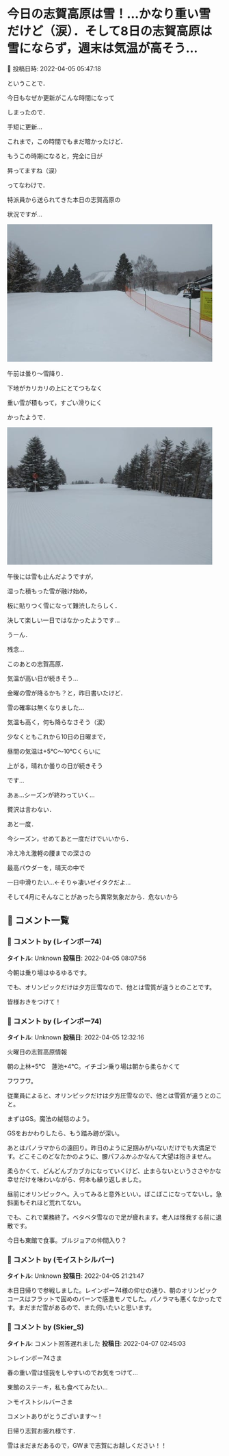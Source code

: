 # 今日の志賀高原は雪！…かなり重い雪だけど（涙）．そして8日の志賀高原は雪にならず，週末は気温が高そう…

📅 投稿日時: 2022-04-05 05:47:18

ということで．


今日もなぜか更新がこんな時間になって


しまったので．


手短に更新…


これまで，この時間でもまだ暗かったけど．


もうこの時期になると，完全に日が


昇ってますね（涙）





ってなわけで．


特派員から送られてきた本日の志賀高原の


状況ですが…




![ed4792c11106234aa70358e5cf36bb85.jpg](images/ed4792c11106234aa70358e5cf36bb85.jpg)




午前は曇り～雪降り．


下地がカリカリの上にとてつもなく


重い雪が積もって，すごい滑りにく


かったようで．




![7ce097a84111660b6fa5af2f42c92d9e.jpg](images/7ce097a84111660b6fa5af2f42c92d9e.jpg)




午後には雪も止んだようですが，


湿った積もった雪が融け始め，


板に貼りつく雪になって難渋したらしく．


決して楽しい一日ではなかったようです…


うーん．


残念…





このあとの志賀高原．


気温が高い日が続きそう…


金曜の雪が降るかも？と，昨日書いたけど．


雪の確率は無くなりました…


気温も高く，何も降らなさそう（涙）





少なくともこれから10日の日曜まで，


昼間の気温は+5℃～10℃くらいに


上がる，晴れか曇りの日が続きそう


です…





あぁ…シーズンが終わっていく…





贅沢は言わない．


あと一度．


今シーズン，せめてあと一度だけでいいから．


冷え冷え激軽の腰までの深さの


最高パウダーを，晴天の中で


一日中滑りたい…←そりゃ凄いゼイタクだよ…


そして4月にそんなことがあったら異常気象だから．危ないから

## 💬 コメント一覧

### 💬 コメント by (レインボー74)
**タイトル**: Unknown
**投稿日**: 2022-04-05 08:07:56

今朝は乗り場はゆるゆるです。

でも、オリンピックだけは夕方圧雪なので、他とは雪質が違うとのことです。

皆様おきをつけて！

### 💬 コメント by (レインボー74)
**タイトル**: Unknown
**投稿日**: 2022-04-05 12:32:16

火曜日の志賀高原情報

朝の上林+5℃　蓮池+4℃。イチゴン乗り場は朝から柔らかくて

フワフワ。

従業員によると、オリンピックだけは夕方圧雪なので、他とは雪質が違うとのこと。

まずはGS。魔法の絨毯のよう。

GSをおかわりしたら、もう踏み跡が深い。

あとはパノラマからの遠回り。昨日のように足掴みがいないだけでも大満足です。どこそこのどなたかのように、腰パフふかふかなんて大望は抱きません。

柔らかくて、どんどんブカブカになっていくけど、止まらないというささやかな幸せだけを味わいながら、何本も繰り返しました。

昼前にオリンピックへ。入ってみると意外といい。ぼこぼこになってないし。急斜面もそれほど荒れてない。

でも、これで業務終了。ベタベタ雪なので足が疲れます。老人は怪我する前に退散です。

今日も東館で食事。ブルジョアの仲間入り？

### 💬 コメント by (モイストシルバー)
**タイトル**: Unknown
**投稿日**: 2022-04-05 21:21:47

本日日帰りで参戦しました。レインボー74様の仰せの通り、朝のオリンピックコースはフラットで固めのバーンで感激モノでした。パノラマも悪くなかったです。まだまだ雪があるので、また伺いたいと思います。

### 💬 コメント by (Skier_S)
**タイトル**: コメント回答遅れました
**投稿日**: 2022-04-07 02:45:03

＞レインボー74さま

春の重い雪は怪我をしやすいのでお気をつけて…

東館のステーキ，私も食べてみたい…



＞モイストシルバーさま

コメントありがとうございます～！

日帰り志賀お疲れ様です．

雪はまだまだあるので，GWまで志賀にお越しください！！

